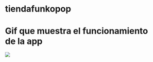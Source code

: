 ﻿# tiendafunkopop

# Gif que muestra el funcionamiento de la app

![](https://github.com/nicolascruz01/tiendafunkopop/blob/main/funcionamientoApp.gif)
